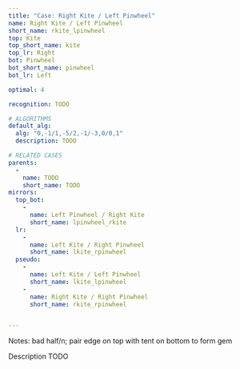 ```yaml
---
title: "Case: Right Kite / Left Pinwheel"
name: Right Kite / Left Pinwheel
short_name: rkite_lpinwheel
top: Kite
top_short_name: kite
top_lr: Right
bot: Pinwheel
bot_short_name: pinwheel
bot_lr: Left

optimal: 4

recognition: TODO

# ALGORITHMS
default_alg:
  alg: "0,-1/1,-5/2,-1/-3,0/0,1"
  description: TODO

# RELATED CASES
parents:
  -
    name: TODO
    short_name: TODO
mirrors:
  top_bot:
    -
      name: Left Pinwheel / Right Kite
      short_name: lpinwheel_rkite
  lr:
    -
      name: Left Kite / Right Pinwheel
      short_name: lkite_rpinwheel
  pseudo:
    -
      name: Left Kite / Left Pinwheel
      short_name: lkite_lpinwheel
    -
      name: Right Kite / Right Pinwheel
      short_name: rkite_rpinwheel


---
```


Notes: bad half/n; pair edge on top with tent on bottom to form gem

Description TODO

